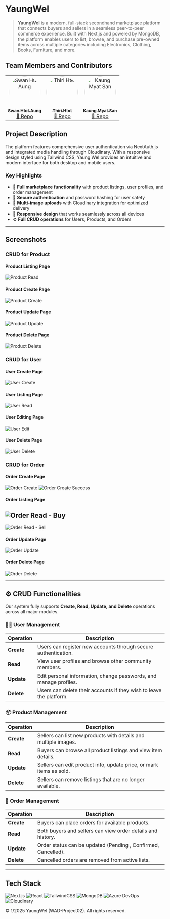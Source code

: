 # YaungWel
> **YaungWel** is a modern, full-stack secondhand marketplace platform that connects buyers and sellers in a seamless peer-to-peer commerce experience. Built with Next.js and powered by MongoDB, the platform enables users to list, browse, and purchase pre-owned items across multiple categories including Electronics, Clothing, Books, Furniture, and more.

## Team Members and Contributors

<div align="center">
<table>
  <tr>
    <td align="center">
      <a href="https://github.com/haoz20">
        <img src="https://github.com/haoz20.png?size=100" width="100" height="100" style="border-radius:50%;" alt="Swan Htet Aung"/>
        <br />
        <sub><b>Swan Htet Aung</b></sub>
      </a>
      <br />
      <a href="https://github.com/haoz20/haoz20.github.io">📁 Repo</a>
    </td>
    <td align="center">
      <a href="https://github.com/Thiri-htet04">
        <img src="https://github.com/Thiri-htet04.png?size=100" width="100" height="100" style="border-radius:50%;" alt="Thiri Htet"/>
        <br />
        <sub><b>Thiri Htet</b></sub>
      </a>
      <br />
      <a href="https://github.com/Thiri-htet04/Thiri-htet04.github.io">📁 Repo</a>
    </td>
    <td align="center">
      <a href="https://github.com/Kaungms">
        <img src="https://github.com/Kaungms.png?size=100" width="100" height="100" style="border-radius:50%;" alt="Kaung Myat San"/>
        <br />
        <sub><b>Kaung Myat San</b></sub>
      </a>
      <br />
      <a href="https://github.com/Kaungms/Kaungms.github.io">📁 Repo</a>
    </td>
  </tr>
</table>
</div>

## Project Description



The platform features comprehensive user authentication via NextAuth.js and integrated media handling through Cloudinary. With a responsive design styled using Tailwind CSS, Yaung Wel provides an intuitive and modern interface for both desktop and mobile users.

### Key Highlights
- 🛒 **Full marketplace functionality** with product listings, user profiles, and order management
- 🔐 **Secure authentication** and password hashing for user safety
- 📸 **Multi-image uploads** with Cloudinary integration for optimized delivery
- 📱 **Responsive design** that works seamlessly across all devices
- ⚙️ **Full CRUD operations** for Users, Products, and Orders

---

## Screenshots

### CRUD for Product

#### Product Listing Page
![Product Read](https://raw.githubusercontent.com/haoz20/secondhand-platform/428f53f6c709fe5cc986573224962e24a24b06c2/public/screenshots/product/read_product.png)

#### Product Create Page
![Product Create](https://raw.githubusercontent.com/haoz20/secondhand-platform/428f53f6c709fe5cc986573224962e24a24b06c2/public/screenshots/product/create_product.png)

#### Product Update Page
![Product Update](https://raw.githubusercontent.com/haoz20/secondhand-platform/428f53f6c709fe5cc986573224962e24a24b06c2/public/screenshots/product/edit_product.png)

#### Product Delete Page
![Product Delete](https://raw.githubusercontent.com/haoz20/secondhand-platform/428f53f6c709fe5cc986573224962e24a24b06c2/public/screenshots/product/delete_product.png)

### CRUD for User

#### User Create Page
![User Create](https://raw.githubusercontent.com/haoz20/secondhand-platform/428f53f6c709fe5cc986573224962e24a24b06c2/public/screenshots/user/create_account.png)

#### User Listing Page
![User Read](https://raw.githubusercontent.com/haoz20/secondhand-platform/428f53f6c709fe5cc986573224962e24a24b06c2/public/screenshots/user/read_users.png)

#### User Editing Page
![User Edit](https://raw.githubusercontent.com/haoz20/secondhand-platform/428f53f6c709fe5cc986573224962e24a24b06c2/public/screenshots/user/edit_user.png)

#### User Delete Page
![User Delete](https://raw.githubusercontent.com/haoz20/secondhand-platform/428f53f6c709fe5cc986573224962e24a24b06c2/public/screenshots/user/delete_user.png)

### CRUD for Order

#### Order Create Page
![Order Create](https://raw.githubusercontent.com/haoz20/secondhand-platform/428f53f6c709fe5cc986573224962e24a24b06c2/public/screenshots/order/creaet_order.png)
![Order Create Success](https://raw.githubusercontent.com/haoz20/secondhand-platform/428f53f6c709fe5cc986573224962e24a24b06c2/public/screenshots/order/create_order_successfully.png)

#### Order Listing Page
![Order Read - Buy](https://raw.githubusercontent.com/haoz20/secondhand-platform/428f53f6c709fe5cc986573224962e24a24b06c2/public/screenshots/order/read_order-buy.png)
---
![Order Read - Sell](https://raw.githubusercontent.com/haoz20/secondhand-platform/428f53f6c709fe5cc986573224962e24a24b06c2/public/screenshots/order/read_order-sell.png)

#### Order Update Page
![Order Update](https://raw.githubusercontent.com/haoz20/secondhand-platform/428f53f6c709fe5cc986573224962e24a24b06c2/public/screenshots/order/edit_order.png)

#### Order Delete Page
![Order Delete](https://raw.githubusercontent.com/haoz20/secondhand-platform/428f53f6c709fe5cc986573224962e24a24b06c2/public/screenshots/order/delete_order.png)

---

## ⚙️ CRUD Functionalities

Our system fully supports **Create, Read, Update, and Delete** operations across all major modules.

### 🧍‍♂️ User Management
| Operation | Description |
|------------|--------------|
| **Create** | Users can register new accounts through secure authentication. |
| **Read** | View user profiles and browse other community members. |
| **Update** | Edit personal information, change passwords, and manage profiles. |
| **Delete** | Users can delete their accounts if they wish to leave the platform. |

### 📦 Product Management
| Operation | Description |
|------------|--------------|
| **Create** | Sellers can list new products with details and multiple images. |
| **Read** | Buyers can browse all product listings and view item details. |
| **Update** | Sellers can edit product info, update price, or mark items as sold. |
| **Delete** | Sellers can remove listings that are no longer available. |

### 🛒 Order Management
| Operation | Description |
|------------|--------------|
| **Create** | Buyers can place orders for available products. |
| **Read** | Both buyers and sellers can view order details and history. |
| **Update** | Order status can be updated (Pending , Confirmed, Cancelled). |
| **Delete** | Cancelled orders are removed from active lists. |

---

## Tech Stack

![Next.js](https://img.shields.io/badge/Next.js-000?logo=next.js&logoColor=white)
![React](https://img.shields.io/badge/React-20232A?logo=react&logoColor=61DAFB)
![TailwindCSS](https://img.shields.io/badge/Tailwind-06B6D4?logo=tailwindcss&logoColor=white)
![MongoDB](https://img.shields.io/badge/MongoDB-4EA94B?logo=mongodb&logoColor=white)
![Azure DevOps](https://img.shields.io/badge/Azure%20DevOps-0078D7?logo=azure-devops&logoColor=white)
![Cloudinary](https://img.shields.io/badge/Cloudinary-6B5B9A?logo=cloudinary&logoColor=white)

© 1/2025 YaungWel (WAD-Project02). All rights reserved.